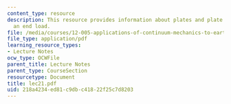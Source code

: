 ```yaml
---
content_type: resource
description: This resource provides information about plates and plate subject to
  an end load.
file: /media/courses/12-005-applications-of-continuum-mechanics-to-earth-atmospheric-and-planetary-sciences-spring-2006/218a4234ed81c9dbc41822f25c7d8203_lec21.pdf
file_type: application/pdf
learning_resource_types:
- Lecture Notes
ocw_type: OCWFile
parent_title: Lecture Notes
parent_type: CourseSection
resourcetype: Document
title: lec21.pdf
uid: 218a4234-ed81-c9db-c418-22f25c7d8203
---
```

